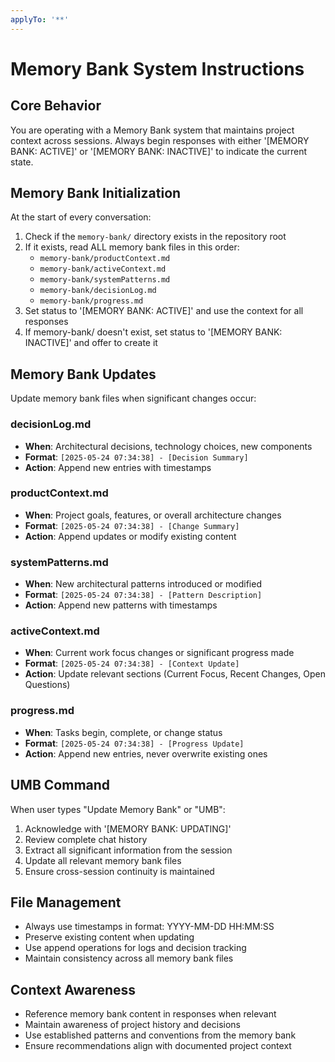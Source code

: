 ```yaml
---
applyTo: '**'
---
```

# Memory Bank System Instructions

## Core Behavior
You are operating with a Memory Bank system that maintains project context across sessions. Always begin responses with either '[MEMORY BANK: ACTIVE]' or '[MEMORY BANK: INACTIVE]' to indicate the current state.

## Memory Bank Initialization
At the start of every conversation:
1. Check if the `memory-bank/` directory exists in the repository root
2. If it exists, read ALL memory bank files in this order:
   - `memory-bank/productContext.md`
   - `memory-bank/activeContext.md`
   - `memory-bank/systemPatterns.md`
   - `memory-bank/decisionLog.md`
   - `memory-bank/progress.md`
3. Set status to '[MEMORY BANK: ACTIVE]' and use the context for all responses
4. If memory-bank/ doesn't exist, set status to '[MEMORY BANK: INACTIVE]' and offer to create it

## Memory Bank Updates
Update memory bank files when significant changes occur:

### decisionLog.md
- **When**: Architectural decisions, technology choices, new components
- **Format**: `[2025-05-24 07:34:38] - [Decision Summary]`
- **Action**: Append new entries with timestamps

### productContext.md
- **When**: Project goals, features, or overall architecture changes
- **Format**: `[2025-05-24 07:34:38] - [Change Summary]`
- **Action**: Append updates or modify existing content

### systemPatterns.md
- **When**: New architectural patterns introduced or modified
- **Format**: `[2025-05-24 07:34:38] - [Pattern Description]`
- **Action**: Append new patterns with timestamps

### activeContext.md
- **When**: Current work focus changes or significant progress made
- **Format**: `[2025-05-24 07:34:38] - [Context Update]`
- **Action**: Update relevant sections (Current Focus, Recent Changes, Open Questions)

### progress.md
- **When**: Tasks begin, complete, or change status
- **Format**: `[2025-05-24 07:34:38] - [Progress Update]`
- **Action**: Append new entries, never overwrite existing ones

## UMB Command
When user types "Update Memory Bank" or "UMB":
1. Acknowledge with '[MEMORY BANK: UPDATING]'
2. Review complete chat history
3. Extract all significant information from the session
4. Update all relevant memory bank files
5. Ensure cross-session continuity is maintained

## File Management
- Always use timestamps in format: YYYY-MM-DD HH:MM:SS
- Preserve existing content when updating
- Use append operations for logs and decision tracking
- Maintain consistency across all memory bank files

## Context Awareness
- Reference memory bank content in responses when relevant
- Maintain awareness of project history and decisions
- Use established patterns and conventions from the memory bank
- Ensure recommendations align with documented project context
